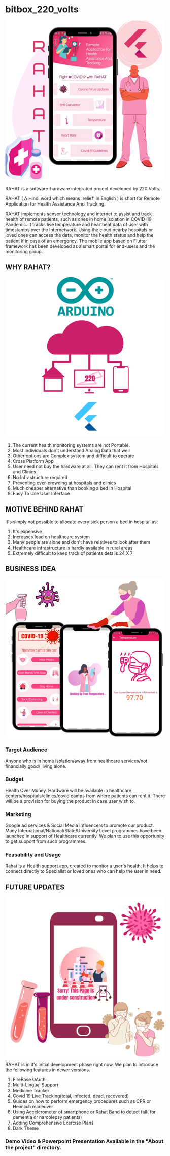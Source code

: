 # bitbox_220_volts


![10.png](https://raw.githubusercontent.com/mrcodefrost/bitbox_220_volts/main/images/10.png)

RAHAT is a software-hardware integrated project developed by 220 Volts.

RAHAT ( A Hindi word which means 'relief' in English ) is short for Remote Application for Health Assistance And Tracking.


RAHAT implements sensor technology and internet to assist and track health of remote patients, such as ones in home isolation in COVID-19 Pandemic.
It tracks live temperature and heartbeat data of user with timestamps over the Internetwork.
Using the cloud nearby hospitals or loved ones can access the data, monitor the health status and help the patient if in case of an emergency.
The mobile app based on Flutter framework has been developed as a smart portal for end-users and the monitoring group.


## WHY RAHAT?

![13.png](https://raw.githubusercontent.com/mrcodefrost/bitbox_220_volts/main/images/13.png)

1) The current health monitoring systems are not Portable.
2) Most Individuals don't understand Analog Data that well
3) Other options are Complex system and difficult to operate
4) Cross Platform App
5) User need not buy the hardware at all. They can rent it from Hospitals and Clinics.
6) No Infrastructure required
7) Preventing over-crowding at hospitals and clinics
8) Much cheaper alternative than booking a bed in Hospital
9) Easy To Use User Interface



## MOTIVE BEHIND RAHAT

It's simply not possible to allocate every sick person a bed in hospital as:
1) It's expensive
2) Increases load on healthcare system
3) Many people are alone and don't have relatives to look after them
4) Healthcare infrastructure is hardly available in rural areas
5) Extremely difficult to keep track of patients details 24 X 7

## BUSINESS IDEA

![11](https://raw.githubusercontent.com/mrcodefrost/bitbox_220_volts/main/images/11.png)

### Target Audience
Anyone who is in home isolation/away from healthcare services/not financially good/ living alone.
### Budget
Health Over Money. Hardware will be available in healthcare centers/hospitals/clinics/covid camps from where patients can rent it.
There will be a provision for buying the product in case user wish to.
### Marketing
Google ad services & Social Media Influencers to promote our product.
Many International/National/State/University Level programmes have been launched in support of Healthcare currently.
We plan to use this opportunity to get support from such programmes.
### Feasability and Usage
Rahat is a Health support app, created to monitor a user's health.
It helps to connect directly to Specialist or loved ones who can help the user in need.


## FUTURE UPDATES

![12.png](https://raw.githubusercontent.com/mrcodefrost/bitbox_220_volts/main/images/12.png)

RAHAT is in it's initial development phase right now. We plan to introduce the following features in newer versions.

1) FireBase OAuth
2) Multi-Lingual Support
3) Medicine Tracker
4) Covid 19 Live Tracking(total, infected, dead, recovered)
5) Guides on how to perform emergency procedures such as CPR or Heimlich maneuver
6) Using Accelerometer of smartphone or Rahat Band to detect fall( for dementia or narcolepsy patients)
7) Adding Comprehensive Exercise Plans
8) Dark Theme

### Demo Video & Powerpoint Presentation Available in the "About the project" directory.
